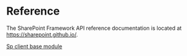 # Reference
The SharePoint Framework API reference documentation is located at https://sharepoint.github.io/.

[Sp client base module](spfx/sp-client-base-module.md)
